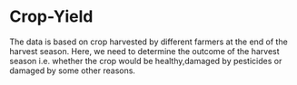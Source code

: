 # Crop-Yield
The data is based on crop harvested by different farmers at the end of the harvest season.
Here, we need to determine the outcome of the harvest season i.e. whether the crop would be healthy,damaged by pesticides or damaged by some other reasons. 
